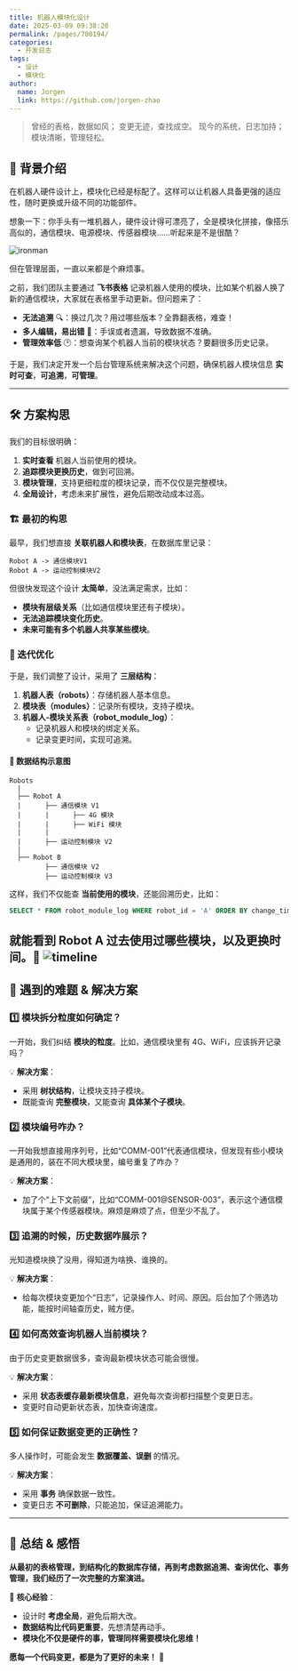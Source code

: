 ```yaml
---
title: 机器人模块化设计
date: 2025-03-09 09:38:20
permalink: /pages/700194/
categories:
  - 开发日志
tags:
  - 设计
  - 模块化
author: 
  name: Jorgen
  link: https://github.com/jorgen-zhao
---
```



> 曾经的表格，数据如风；
> 变更无迹，查找成空。
> 现今的系统，日志加持；
> 模块清晰，管理轻松。

<!-- more -->

## 🤖 背景介绍

在机器人硬件设计上，模块化已经是标配了。这样可以让机器人具备更强的适应性，随时更换或升级不同的功能部件。

想象一下：你手头有一堆机器人，硬件设计得可漂亮了，全是模块化拼接，像搭乐高似的，通信模块、电源模块、传感器模块……听起来是不是很酷？

![ironman](https://cdn.jsdelivr.net/gh/jorgen-zhao/picGo/blog/robot.jpg)

但在管理层面，一直以来都是个麻烦事。

之前，我们团队主要通过 **飞书表格** 记录机器人使用的模块，比如某个机器人换了新的通信模块，大家就在表格里手动更新。但问题来了：

- **无法追溯** 🔍：换过几次？用过哪些版本？全靠翻表格，难查！
- **多人编辑，易出错** 📝：手误或者遗漏，导致数据不准确。
- **管理效率低** 🕑：想查询某个机器人当前的模块状态？要翻很多历史记录。

于是，我们决定开发一个后台管理系统来解决这个问题，确保机器人模块信息 **实时可查**，**可追溯**，**可管理**。

---

## 🛠️ 方案构思

我们的目标很明确：

1. **实时查看** 机器人当前使用的模块。
2. **追踪模块更换历史**，做到可回溯。
3. **模块管理**，支持更细粒度的模块记录，而不仅仅是完整模块。
4. **全局设计**，考虑未来扩展性，避免后期改动成本过高。

### 🏗️ 最初的构思

最早，我们想直接 **关联机器人和模块表**，在数据库里记录：

```
Robot A -> 通信模块V1
Robot A -> 运动控制模块V2
```

但很快发现这个设计 **太简单**，没法满足需求，比如：
- **模块有层级关系**（比如通信模块里还有子模块）。
- **无法追踪模块变化历史**。
- **未来可能有多个机器人共享某些模块**。

### 🚀 迭代优化

于是，我们调整了设计，采用了 **三层结构**：

1. **机器人表（robots）**：存储机器人基本信息。
2. **模块表（modules）**：记录所有模块，支持子模块。
3. **机器人-模块关系表（robot_module_log）**：
   - 记录机器人和模块的绑定关系。
   - 记录变更时间，实现可追溯。

#### 🎨 数据结构示意图

```plaintext
Robots
  |
  ├── Robot A
  |      ├── 通信模块 V1
  |      |      ├── 4G 模块
  |      |      ├── WiFi 模块
  |      |
  |      ├── 运动控制模块 V2
  |
  ├── Robot B
         ├── 通信模块 V2
         ├── 运动控制模块 V3
```

这样，我们不仅能查 **当前使用的模块**，还能回溯历史，比如：

```sql
SELECT * FROM robot_module_log WHERE robot_id = 'A' ORDER BY change_time DESC;
```

就能看到 **Robot A 过去使用过哪些模块**，以及更换时间。🎯
![timeline](https://cdn.jsdelivr.net/gh/jorgen-zhao/picGo/blog/timeline.png)
---

## 🤯 遇到的难题 & 解决方案

### 1️⃣ **模块拆分粒度如何确定？**

一开始，我们纠结 **模块的粒度**。比如，通信模块里有 4G、WiFi，应该拆开记录吗？

💡 **解决方案**：
- 采用 **树状结构**，让模块支持子模块。
- 既能查询 **完整模块**，又能查询 **具体某个子模块**。

### 2️⃣ 模块编号咋办？

一开始我想直接用序列号，比如“COMM-001”代表通信模块，但发现有些小模块是通用的，装在不同大模块里，编号重复了咋办？  

💡 **解决方案**：
- 加了个“上下文前缀”，比如“COMM-001@SENSOR-003”，表示这个通信模块属于某个传感器模块。麻烦是麻烦了点，但至少不乱了。

### 3️⃣ 追溯的时候，历史数据咋展示？

光知道模块换了没用，得知道为啥换、谁换的。 

💡 **解决方案**：
- 给每次模块变更加个“日志”，记录操作人、时间、原因。后台加了个筛选功能，能按时间轴查历史，贼方便。

### 4️⃣ **如何高效查询机器人当前模块？**

由于历史变更数据很多，查询最新模块状态可能会很慢。

💡 **解决方案**：
- 采用 **状态表缓存最新模块信息**，避免每次查询都扫描整个变更日志。
- 变更时自动更新状态表，加快查询速度。

### 5️⃣ **如何保证数据变更的正确性？**

多人操作时，可能会发生 **数据覆盖、误删** 的情况。

💡 **解决方案**：
- 采用 **事务** 确保数据一致性。
- 变更日志 **不可删除**，只能追加，保证追溯能力。

---

## 🎯 总结 & 感悟

**从最初的表格管理，到结构化的数据库存储，再到考虑数据追溯、查询优化、事务管理，我们经历了一次完整的方案演进。**

📌 **核心经验**：
- 设计时 **考虑全局**，避免后期大改。
- **数据结构比代码更重要**，先想清楚再动手。
- **模块化不仅是硬件的事，管理同样需要模块化思维！**


**愿每一个代码变更，都是为了更好的未来！** 🚀

